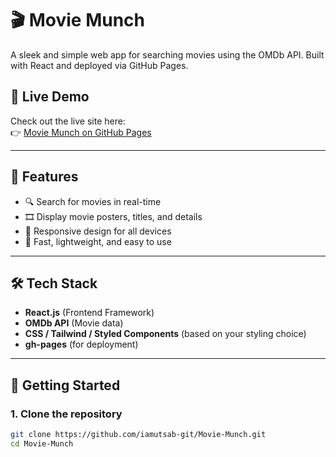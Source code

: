 # 🎬 Movie Munch

A sleek and simple web app for searching movies using the OMDb API. Built with React and deployed via GitHub Pages.



## 🔗 Live Demo

Check out the live site here:  
👉 [Movie Munch on GitHub Pages](https://iamutsab-git.github.io/Movie-Munch)

---

## 📌 Features

- 🔍 Search for movies in real-time
- 🎞️ Display movie posters, titles, and details
- 📱 Responsive design for all devices
- 🚀 Fast, lightweight, and easy to use

---

## 🛠️ Tech Stack

- **React.js** (Frontend Framework)
- **OMDb API** (Movie data)
- **CSS / Tailwind / Styled Components** (based on your styling choice)
- **gh-pages** (for deployment)

---

## 🚀 Getting Started

### 1. Clone the repository
```bash
git clone https://github.com/iamutsab-git/Movie-Munch.git
cd Movie-Munch
